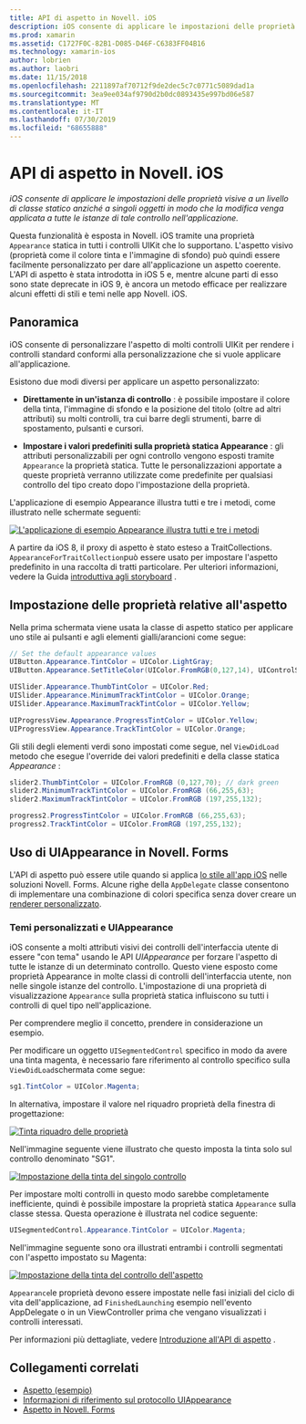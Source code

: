 ```yaml
---
title: API di aspetto in Novell. iOS
description: iOS consente di applicare le impostazioni delle proprietà visive a un livello di classe statico anziché a singoli oggetti in modo che la modifica venga applicata a tutte le istanze di tale controllo nell'applicazione.
ms.prod: xamarin
ms.assetid: C1727F0C-82B1-D085-D46F-C6383FF04B16
ms.technology: xamarin-ios
author: lobrien
ms.author: laobri
ms.date: 11/15/2018
ms.openlocfilehash: 2211897af70712f9de2dec5c7c0771c5089dad1a
ms.sourcegitcommit: 3ea9ee034af9790d2b0dc0893435e997bd06e587
ms.translationtype: MT
ms.contentlocale: it-IT
ms.lasthandoff: 07/30/2019
ms.locfileid: "68655888"
---
```

# <a name="appearance-api-in-xamarinios"></a>API di aspetto in Novell. iOS

_iOS consente di applicare le impostazioni delle proprietà visive a un livello di classe statico anziché a singoli oggetti in modo che la modifica venga applicata a tutte le istanze di tale controllo nell'applicazione._

Questa funzionalità è esposta in Novell. iOS tramite una proprietà `Appearance` statica in tutti i controlli UIKit che lo supportano. L'aspetto visivo (proprietà come il colore tinta e l'immagine di sfondo) può quindi essere facilmente personalizzato per dare all'applicazione un aspetto coerente. L'API di aspetto è stata introdotta in iOS 5 e, mentre alcune parti di esso sono state deprecate in iOS 9, è ancora un metodo efficace per realizzare alcuni effetti di stili e temi nelle app Novell. iOS.

## <a name="overview"></a>Panoramica

iOS consente di personalizzare l'aspetto di molti controlli UIKit per rendere i controlli standard conformi alla personalizzazione che si vuole applicare all'applicazione.

Esistono due modi diversi per applicare un aspetto personalizzato:

- **Direttamente in un'istanza di controllo** : è possibile impostare il colore della tinta, l'immagine di sfondo e la posizione del titolo (oltre ad altri attributi) su molti controlli, tra cui barre degli strumenti, barre di spostamento, pulsanti e cursori.

- **Impostare i valori predefiniti sulla proprietà statica Appearance** : gli attributi personalizzabili per ogni controllo vengono esposti tramite `Appearance` la proprietà statica. Tutte le personalizzazioni apportate a queste proprietà verranno utilizzate come predefinite per qualsiasi controllo del tipo creato dopo l'impostazione della proprietà.

L'applicazione di esempio Appearance illustra tutti e tre i metodi, come illustrato nelle schermate seguenti:

[![](introduction-to-the-appearance-api-images/appearance01-sml.png "L'applicazione di esempio Appearance illustra tutti e tre i metodi")](introduction-to-the-appearance-api-images/appearance01.png#lightbox)

A partire da iOS 8, il proxy di aspetto è stato esteso a TraitCollections.
 `AppearanceForTraitCollection`può essere usato per impostare l'aspetto predefinito in una raccolta di tratti particolare. Per ulteriori informazioni, vedere la Guida [introduttiva agli storyboard](~/ios/user-interface/storyboards/unified-storyboards.md) .

## <a name="setting-appearance-properties"></a>Impostazione delle proprietà relative all'aspetto

Nella prima schermata viene usata la classe di aspetto statico per applicare uno stile ai pulsanti e agli elementi gialli/arancioni come segue:

```csharp
// Set the default appearance values
UIButton.Appearance.TintColor = UIColor.LightGray;
UIButton.Appearance.SetTitleColor(UIColor.FromRGB(0,127,14), UIControlState.Normal);

UISlider.Appearance.ThumbTintColor = UIColor.Red;
UISlider.Appearance.MinimumTrackTintColor = UIColor.Orange;
UISlider.Appearance.MaximumTrackTintColor = UIColor.Yellow;

UIProgressView.Appearance.ProgressTintColor = UIColor.Yellow;
UIProgressView.Appearance.TrackTintColor = UIColor.Orange;
```

Gli stili degli elementi verdi sono impostati come segue, nel `ViewDidLoad` metodo che esegue l'override dei valori predefiniti e della classe statica *Appearance* :

```csharp
slider2.ThumbTintColor = UIColor.FromRGB (0,127,70); // dark green
slider2.MinimumTrackTintColor = UIColor.FromRGB (66,255,63);
slider2.MaximumTrackTintColor = UIColor.FromRGB (197,255,132);
```

```csharp
progress2.ProgressTintColor = UIColor.FromRGB (66,255,63);
progress2.TrackTintColor = UIColor.FromRGB (197,255,132);
```

## <a name="using-uiappearance-in-xamarinforms"></a>Uso di UIAppearance in Novell. Forms

L'API di aspetto può essere utile quando si applica [lo stile all'app iOS](~/xamarin-forms/platform/ios/formatting.md#uiappearance) nelle soluzioni Novell. Forms. Alcune righe della `AppDelegate` classe consentono di implementare una combinazione di colori specifica senza dover creare un [renderer personalizzato](~/xamarin-forms/app-fundamentals/custom-renderer/index.md).

### <a name="custom-themes-and-uiappearance"></a>Temi personalizzati e UIAppearance

iOS consente a molti attributi visivi dei controlli dell'interfaccia utente di essere "con tema" usando le API *UIAppearance* per forzare l'aspetto di tutte le istanze di un determinato controllo. Questo viene esposto come proprietà Appearance in molte classi di controlli dell'interfaccia utente, non nelle singole istanze del controllo. L'impostazione di una proprietà di visualizzazione `Appearance` sulla proprietà statica influiscono su tutti i controlli di quel tipo nell'applicazione.

Per comprendere meglio il concetto, prendere in considerazione un esempio.

Per modificare un oggetto `UISegmentedControl` specifico in modo da avere una tinta magenta, è necessario fare riferimento al controllo specifico sulla `ViewDidLoad`schermata come segue:

```csharp
sg1.TintColor = UIColor.Magenta;
```

In alternativa, impostare il valore nel riquadro proprietà della finestra di progettazione:

[![](introduction-to-the-appearance-api-images/propertiespadtint.png "Tinta riquadro delle proprietà")](introduction-to-the-appearance-api-images/propertiespadtint.png#lightbox)

Nell'immagine seguente viene illustrato che questo imposta la tinta solo sul controllo denominato "SG1".

[![](introduction-to-the-appearance-api-images/image53.png "Impostazione della tinta del singolo controllo")](introduction-to-the-appearance-api-images/image53.png#lightbox)

Per impostare molti controlli in questo modo sarebbe completamente inefficiente, quindi è possibile impostare la proprietà statica `Appearance` sulla classe stessa. Questa operazione è illustrata nel codice seguente:

```csharp
UISegmentedControl.Appearance.TintColor = UIColor.Magenta;
```

Nell'immagine seguente sono ora illustrati entrambi i controlli segmentati con l'aspetto impostato su Magenta:

[![](introduction-to-the-appearance-api-images/image54.png "Impostazione della tinta del controllo dell'aspetto")](introduction-to-the-appearance-api-images/image54.png#lightbox)

`Appearance`le proprietà devono essere impostate nelle fasi iniziali del ciclo di vita dell'applicazione, ad `FinishedLaunching` esempio nell'evento AppDelegate o in un ViewController prima che vengano visualizzati i controlli interessati.

Per informazioni più dettagliate, vedere [Introduzione all'API di aspetto](~/ios/user-interface/ios-ui/introduction-to-the-appearance-api.md) .

## <a name="related-links"></a>Collegamenti correlati

- [Aspetto (esempio)](https://docs.microsoft.com/samples/xamarin/ios-samples/appearance)
- [Informazioni di riferimento sul protocollo UIAppearance](https://developer.apple.com/library/ios/documentation/UIKit/Reference/UIAppearance_Protocol/)
- [Aspetto in Novell. Forms](~/xamarin-forms/platform/ios/formatting.md#uiappearance)

